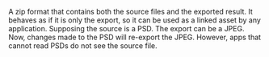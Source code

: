 A zip format that contains both the source files and the exported result. It behaves as if it is only the export, so it can be used as a linked asset by any application. Supposing the source is a PSD. The export can be a JPEG. Now, changes made to the PSD will re-export the JPEG. However, apps that cannot read PSDs do not see the source file.
